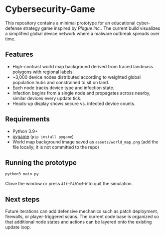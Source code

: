 # Cybersecurity-Game

This repository contains a minimal prototype for an educational cyber-defense strategy game inspired by _Plague Inc._. The current build visualizes a simplified global device network where a malware outbreak spreads over time.

## Features

- High-contrast world map background derived from traced landmass polygons with regional labels.
- ~3,000 device nodes distributed according to weighted global population hubs and constrained to sit on land.
- Each node tracks device type and infection state.
- Infection begins from a single node and propagates across nearby, similar devices every update tick.
- Heads-up display shows secure vs. infected device counts.

## Requirements

- Python 3.9+
- [pygame](https://www.pygame.org/) (`pip install pygame`)
- World map background image saved as `assets/world_map.png` (add the file locally; it is not committed to the repo)

## Running the prototype

```bash
python3 main.py
```

Close the window or press `Alt+F4`/`Cmd+W` to quit the simulation.

## Next steps

Future iterations can add defensive mechanics such as patch deployment, firewalls, or player-triggered scans. The current code base is organized so that additional node states and actions can be layered onto the existing update loop.
